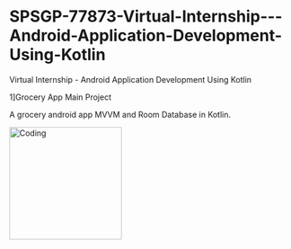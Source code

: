 # SPSGP-77873-Virtual-Internship---Android-Application-Development-Using-Kotlin
Virtual Internship - Android Application Development Using Kotlin


1]Grocery App Main Project

A grocery android app MVVM and Room Database in Kotlin.

<img align="center" alt="Coding" width="200" src="https://user-images.githubusercontent.com/113824832/190898528-ce8e8618-ab3f-436a-a1d5-dbc7e666095d.gif">
